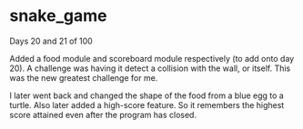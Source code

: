 # snake_game
Days 20 and 21 of 100

Added a food module and scoreboard module respectively (to add onto day 20). A challenge was having it detect a collision with the wall, or itself. This was the new greatest challenge for me.

I later went back and changed the shape of the food from a blue egg to a turtle. Also later added a high-score feature. So it remembers the highest score attained even after the program has closed.
